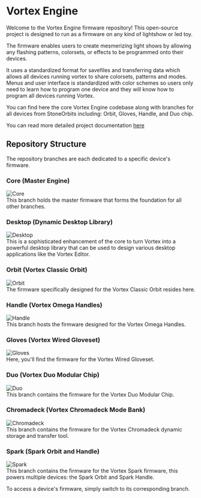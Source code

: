 # Vortex Engine

Welcome to the Vortex Engine firmware repository! This open-source project is designed to run as a firmware on any kind of lightshow or led toy. 

The firmware enables users to create mesmerizing light shows by allowing any flashing patterns, colorsets, or effects to be programmed onto their devices.  

It uses a standardized format for savefiles and transferring data which allows all devices running vortex to share colorsets, patterns and modes.  Menus and user interface is standardized with color schemes so users only need to learn how to program one device and they will know how to program all devices running Vortex. 

You can find here the core Vortex Engine codebase along with branches for all devices from StoneOrbits including: Orbit, Gloves, Handle, and Duo chip. 

You can read more detailed project documentation [here](https://stoneorbits.github.io/VortexEngine/)

## Repository Structure

The repository branches are each dedicated to a specific device's firmware. 

### Core (Master Engine)
![Core](https://github.com/StoneOrbits/VortexEngine/actions/workflows/core_build.yml/badge.svg?branch=master)  
This branch holds the master firmware that forms the foundation for all other branches.

### Desktop (Dynamic Desktop Library)
![Desktop](https://github.com/StoneOrbits/VortexEngine/actions/workflows/desktop_build.yml/badge.svg?branch=desktop)  
This is a sophisticated enhancement of the core to turn Vortex into a powerful desktop library that can be used to design various desktop applications like the Vortex Editor.

### Orbit (Vortex Classic Orbit)
![Orbit](https://github.com/StoneOrbits/VortexEngine/actions/workflows/orbit_build.yml/badge.svg?branch=orbit)  
The firmware specifically designed for the Vortex Classic Orbit resides here.

### Handle (Vortex Omega Handles)
![Handle](https://github.com/StoneOrbits/VortexEngine/actions/workflows/handle_build.yml/badge.svg?branch=handle)  
This branch hosts the firmware designed for the Vortex Omega Handles.

### Gloves (Vortex Wired Gloveset)
![Gloves](https://github.com/StoneOrbits/VortexEngine/actions/workflows/gloves_build.yml/badge.svg?branch=gloves)  
Here, you'll find the firmware for the Vortex Wired Gloveset.

### Duo (Vortex Duo Modular Chip)
![Duo](https://github.com/StoneOrbits/VortexEngine/actions/workflows/duo_build.yml/badge.svg?branch=duo)  
This branch contains the firmware for the Vortex Duo Modular Chip.

### Chromadeck (Vortex Chromadeck Mode Bank)
![Chromadeck](https://github.com/StoneOrbits/VortexEngine/actions/workflows/chromadeck_build.yml/badge.svg?branch=chromadeck)  
This branch contains the firmware for the Vortex Chromadeck dynamic storage and transfer tool.

### Spark (Spark Orbit and Handle)
![Spark](https://github.com/StoneOrbits/VortexEngine/actions/workflows/spark_build.yml/badge.svg?branch=spark)  
This branch contains the firmware for the Vortex Spark firmware, this powers multiple devices: the Spark Orbit and Spark Handle.

To access a device's firmware, simply switch to its corresponding branch.
